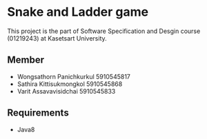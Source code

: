 # Snake and Ladder game 

This project is the part of Software Specification and Desgin course (01219243) at Kasetsart University.

## Member
- Wongsathorn Panichkurkul 5910545817
- Sathira Kittisukmongkol 5910545868
- Varit Assavavisidchai 5910545833

## Requirements

* Java8
